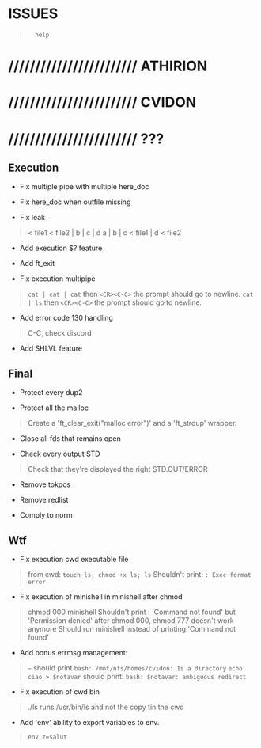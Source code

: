 
#           ISSUES

>       help

# //////////////////////// ATHIRION

# //////////////////////// CVIDON

# //////////////////////// ???

##  Execution

- Fix multiple pipe with multiple here_doc

- Fix here_doc when outfile missing

- Fix leak
> < file1 < file2 | b | c | d 
> a | b | c < file1 | d < file2

- Add execution $? feature
- Add ft_exit

- Fix execution multipipe
> `cat | cat | cat` then `<CR><C-C>` the prompt should go to newline.
> `cat | ls` then `<CR><C-C>` the prompt should go to newline.

- Add error code 130 handling
> C-C, check discord

- Add SHLVL feature


##  Final

- Protect every dup2

- Protect all the malloc
> Create a 'ft_clear_exit("malloc error")' and a 'ft_strdup' wrapper.

- Close all fds that remains open

- Check every output STD
> Check that they're displayed the right STD.OUT/ERROR

- Remove tokpos
- Remove redlist

- Comply to norm

##  Wtf

- Fix execution cwd executable file
> from cwd: `touch ls; chmod +x ls; ls`
> Shouldn't print: `: Exec format error`

- Fix execution of minishell in minishell after chmod
> chmod 000 minishell
> Shouldn't print : 'Command not found' but 'Permission denied'
> after chmod 000, chmod 777 doesn't work anymore
> Should run minishell instead of printing 'Command not found'

- Add bonus errmsg management:
> `~`       should print `bash: /mnt/nfs/homes/cvidon: Is a directory`
> `echo ciao > $notavar`    should print: `bash: $notavar: ambiguous redirect`

- Fix execution of cwd bin
> ./ls runs /usr/bin/ls and not the copy tin the cwd

- Add 'env' ability to export variables to env.
> `env z=salut`
